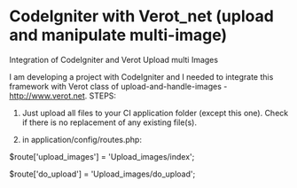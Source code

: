 # CodeIgniter with Verot_net (upload and manipulate multi-image)
Integration of CodeIgniter and Verot Upload multi Images



I am developing a project with CodeIgniter and I needed to integrate this framework with Verot class of upload-and-handle-images - http://www.verot.net. STEPS:

1. Just upload all files to your CI application folder (except this one). Check if there is no replacement of any existing file(s).

2. in application/config/routes.php: 

 $route['upload_images'] = 'Upload_images/index'; 

 $route['do_upload'] = 'Upload_images/do_upload';
